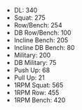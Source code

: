 * DL: 340
*  Squat: 275
*  Row/Bench: 254
*  DB Row/Bench: 100
*  Incline Bench: 205
*  Incline DB Bench: 80
*  Military: 200
*  DB Military: 75
*  Push Up: 68
*  Pull Up: 21
*  1RPM Squat: 565
*  1RPM Row: 455
*  1RPM Bench: 420

